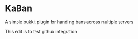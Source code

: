 KaBan
=====

A simple bukkit plugin for handling bans across multiple servers

This edit is to test github integration